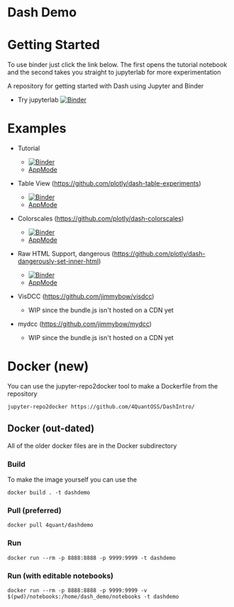 # Dash Demo

# Getting Started

To use binder just click the link below. The first opens the tutorial notebook and the second takes you straight to jupyterlab for more experimentation

A repository for getting started with Dash using Jupyter and Binder

- Try jupyterlab [![Binder](https://beta.mybinder.org/badge.svg)](https://mybinder.org/v2/gh/4QuantOSS/DashIntro/master)

# Examples

- Tutorial
  - [![Binder](https://beta.mybinder.org/badge.svg)](https://mybinder.org/v2/gh/4QuantOSS/DashIntro/master?filepath=notebooks%2FTutorial.ipynb)
  - [AppMode](https://mybinder.org/v2/gh/4QuantOSS/DashIntro/master?urlpath=%2Fapps%2Fnotebooks%2FTutorial.ipynb)

- Table View (https://github.com/plotly/dash-table-experiments)
  - [![Binder](https://beta.mybinder.org/badge.svg)](https://mybinder.org/v2/gh/4QuantOSS/DashIntro/master?filepath=notebooks%2FTableExample.ipynb)
  - [AppMode](https://mybinder.org/v2/gh/4QuantOSS/DashIntro/master?urlpath=%2Fapps%2Fnotebooks%2FTableExample.ipynb)

- Colorscales (https://github.com/plotly/dash-colorscales)
  - [![Binder](https://beta.mybinder.org/badge.svg)](https://mybinder.org/v2/gh/4QuantOSS/DashIntro/master?filepath=notebooks%2FColorscales.ipynb)
  - [AppMode](https://mybinder.org/v2/gh/4QuantOSS/DashIntro/master?urlpath=%2Fapps%2Fnotebooks%2FColorscales.ipynb)

- Raw HTML Support, dangerous (https://github.com/plotly/dash-dangerously-set-inner-html)
  - [![Binder](https://beta.mybinder.org/badge.svg)](https://mybinder.org/v2/gh/4QuantOSS/DashIntro/master?filepath=notebooks%2FRawHTML.ipynb)
  - [AppMode](https://mybinder.org/v2/gh/4QuantOSS/DashIntro/master?urlpath=%2Fapps%2Fnotebooks%2FRawHTML.ipynb)

- VisDCC (https://github.com/jimmybow/visdcc)
  - WIP since the bundle.js isn't hosted on a CDN yet
  
- mydcc (https://github.com/jimmybow/mydcc)
  - WIP since the bundle.js isn't hosted on a CDN yet


# Docker (new)

You can use the jupyter-repo2docker tool to make a Dockerfile from the repository
```
jupyter-repo2docker https://github.com/4QuantOSS/DashIntro/
```


## Docker (out-dated)
All of the older docker files are in the Docker subdirectory

### Build

To make the image yourself you can use the
```
docker build . -t dashdemo
```

### Pull (preferred)

```
docker pull 4quant/dashdemo
```


### Run

```
docker run --rm -p 8888:8888 -p 9999:9999 -t dashdemo
```

### Run (with editable notebooks)

```
docker run --rm -p 8888:8888 -p 9999:9999 -v $(pwd)/notebooks:/home/dash_demo/notebooks -t dashdemo
```
